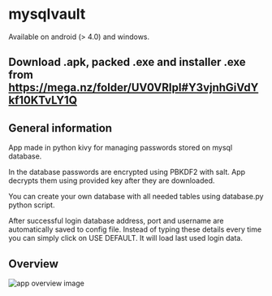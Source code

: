 # mysqlvault
Available on android (> 4.0) and windows.

## Download .apk, packed .exe and installer .exe from https://mega.nz/folder/UV0VRIpI#Y3vjnhGiVdYkf10KTvLY1Q

## General information
App made in python kivy for managing passwords stored on mysql database.

In the database passwords are encrypted using PBKDF2 with salt.
App decrypts them using provided key after they are downloaded.

You can create your own database with all needed tables using database.py python script.

After successful login database address, port and username are automatically saved to config file. 
Instead of typing these details every time you can simply click on USE DEFAULT. It will load last used login data.

## Overview
![app overview image](img/overview.png?raw=true "Title")

